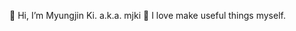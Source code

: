 👋 Hi, I’m Myungjin Ki. a.k.a. mjki
👀 I love make useful things myself.

<!---
meongjinki/meongjinki is a ✨ special ✨ repository because its `README.md` (this file) appears on your GitHub profile.
You can click the Preview link to take a look at your changes.
--->
